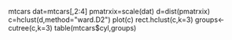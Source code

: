 mtcars
dat=mtcars[,2:4]
pmatrxix=scale(dat)
d=dist(pmatrxix)
c=hclust(d,method="ward.D2")
plot(c)
rect.hclust(c,k=3)
groups<-cutree(c,k=3)
table(mtcars$cyl,groups)
